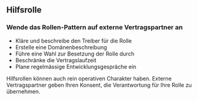## Hilfsrolle

### Wende das Rollen-Pattern auf externe Vertragspartner an

- Kläre und beschreibe den Treiber für die Rolle
- Erstelle eine Domänenbeschreibung
- Führe eine Wahl zur Besetzung der Rolle durch
- Beschränke die Vertragslaufzeit
- Plane regelmässige Entwicklungsgespräche ein

Hilfsrollen können auch rein operativen Charakter haben. Externe Vertragspartner geben Ihren Konsent, die Verantwortung für Ihre Rolle zu übernehmen.